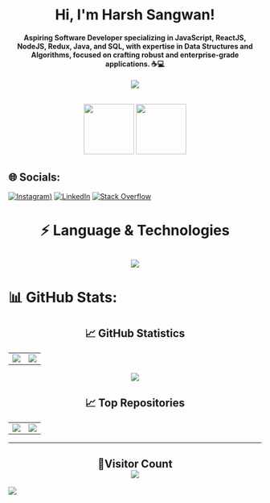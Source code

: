 <div align="center">
  <h1>Hi, I'm Harsh Sangwan!</h1>
  <h4>Aspiring Software Developer specializing in JavaScript, ReactJS, NodeJS, Redux, Java, and SQL, with expertise in Data Structures and Algorithms, focused on crafting robust and enterprise-grade applications. ☕💻</h4>
</div>

<p align="center">
  <a href="https://github.com/CodeWhiteWeb/CodeWhiteWeb">
    <img src="https://readme-typing-svg.herokuapp.com?color=%5689FBA0&center=true&vCenter=true&lines=Developer<3;DevOps;Programmer">
  </a>
</p>
<div align="center">
<br>
<img src = "https://user-images.githubusercontent.com/87887741/138137569-c03af614-7c08-43d8-b2ad-4ea28864022f.gif" width = "100" height = "100">
<img src="https://user-images.githubusercontent.com/87887741/138171656-80bfc204-e6c3-4a7d-83c2-5c003f671bf3.jpg" width = "100" height = "100">
<br/>
</div>

## 🌐 Socials:
[![Instagram](https://assets-v2.scaler.com/assets/scaler/svg/scaler-logo-new-15cddca2e0196e677600f6671b42a288bdc89c398adc29fe82b7441503c4b129.svg.gz))](https://www.scaler.com/academy/profile/8b91ae8c9931/)
[![LinkedIn](https://img.shields.io/badge/LinkedIn-%230077B5.svg?logo=linkedin&logoColor=white)](https://linkedin.com/in/harsh-sangwan2003)
[![Stack Overflow](https://img.shields.io/badge/-Stackoverflow-FE7A16?logo=stack-overflow&logoColor=white)](https://stackoverflow.com/users/22666727/harsh-sangwan) 

<!-- 💻 Language & Technology -->
<h1 align = "center">⚡ Language & Technologies</h1>
<h2 align="center">
<img src="https://skillicons.dev/icons?i=react,redux,node,express,firebase,javascript,typescript,java,html,css,scss,tailwind,styledcomponents,git,github,mongo,mysql,vercel,vscode,postman,threejs,vite">
</h2>

# 📊 GitHub Stats:
<h2 align="center">📈 GitHub Statistics</h2>
<table align = "center">
<td>
  <img src="https://github-readme-stats.vercel.app/api?username=harsh-sangwan2003&include_all_commits=true&count_private=true&show_icons=true&line_height=20&theme=synthwave"/>
</td>
<td>
  <img src="https://github-readme-stats.vercel.app/api/top-langs?username=harsh-sangwan2003&langs_count=10&size_weight=0.5&count_weight=0.5&show_icons=true&locale=en&hide_progress=true&theme=synthwave" />
</td>
</table>

<p align="center">
<img align="center" src="https://github-readme-streak-stats.herokuapp.com/?user=harsh-sangwan2003&theme=synthwave" />
</p>

<!-- Top Repositories -->

<h2 align="center">📈 Top Repositories</h2>
<table align = "center">
<td>
  <a href="https://github.com/harsh-sangwan2003/Data-Structure-And-Algo">
    <img align="center" src="https://github-readme-stats.vercel.app/api/pin/?username=harsh-sangwan2003&repo=Data-Structure-And-Algo&theme=synthwave" />
  </a>
</td>
<td>
<a href="https://github.com/harsh-sangwan2003/React-JS-Udemy">
  <img align="center" src="https://github-readme-stats.vercel.app/api/pin/?username=harsh-sangwan2003&repo=React-JS-Udemy&theme=synthwave" />
</a>
</td>
</table>

---
<!-- Visitor Count -->

<h2 align = "center">👀Visitor Count<br>
<img align = "center" src="https://profile-counter.glitch.me/harsh-sangwan2003/count.svg" />
</h2>
<img src="https://raw.githubusercontent.com/Trilokia/Trilokia/379277808c61ef204768a61bbc5d25bc7798ccf1/bottom_header.svg" />

<!-- Proudly created with GPRM ( https://gprm.itsvg.in ) -->
